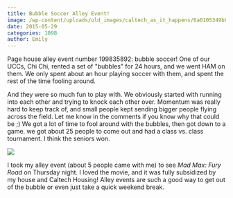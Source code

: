 ```yaml
---
title: Bubble Soccer Alley Event!
image: /wp-content/uploads/old_images/caltech_as_it_happens/6a0105349b8251970b01b7c78fbd56970b.jpg
date: 2015-05-29
categories: 1098
author: Emily
---
```


Page house alley event number 199835892: bubble soccer!
One of our UCCs, Chi Chi, rented a set of "bubbles" for 24 hours, and we went HAM on them. We only spent about an hour playing soccer with them, and spent the rest of the time fooling around.

And they were so much fun to play with. We obviously started with running into each other and trying to knock each other over. Momentum was really hard to keep track of, and small people kept sending bigger people flying across the field. Let me know in the comments if you know why that could be ;)
We got a lot of time to fool around with the bubbles, then got down to a game. we got about 25 people to come out and had a class vs. class tournament. I think the seniors won.


![](/old_images/caltech_as_it_happens/6a0105349b8251970b01b7c78fbd65970b.jpg)

I took my alley event (about 5 people came with me) to see *Mad Max: Fury Road* on Thursday night. I loved the movie, and it was fully subsidized by my house and Caltech Housing! Alley events are such a good way to get out of the bubble or even just take a quick weekend break.

